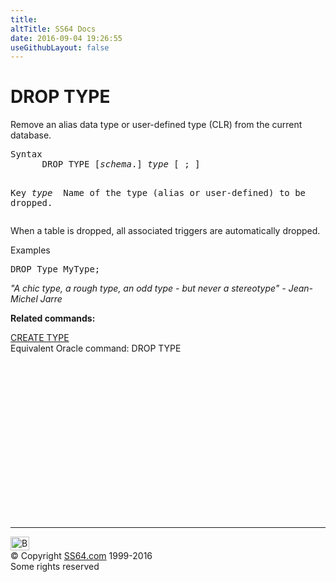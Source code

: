 ```yaml
---
title:
altTitle: SS64 Docs
date: 2016-09-04 19:26:55
useGithubLayout: false
---
```

<!-- #BeginLibraryItem "/Library/head_sql.lbi" --><!-- #EndLibraryItem --><h1>DROP TYPE</h1>
<p>Remove an alias data type or  user-defined type (CLR) from the current database.</p>
<pre>Syntax
      DROP TYPE [<i>schema</i>.] <i>type</i> [ ; ]

Key<i>
   type </i>    Name of the type (alias or user-defined) to be dropped.</pre>
<p>    When a table is dropped, all associated triggers are automatically dropped.</p>
<p>Examples</p>
<pre>DROP Type MyType;</pre>
<p class="quote"><i>"A chic type, a rough type, an odd type - but never a stereotype"
- Jean-Michel Jarre </i></p>
<p><b>Related commands:</b></p>
<p>  <a href="type_c.html">CREATE TYPE</a><br>
Equivalent Oracle command:  DROP TYPE</p><!-- #BeginLibraryItem "/Library/foot_sql.lbi" --><p>
<!-- ss64-sql -->
<ins class="adsbygoogle" style="display:inline-block;width:300px;height:250px" data-ad-client="ca-pub-6140977852749469" data-ad-slot="6953563613"></ins>
<script>
(adsbygoogle = window.adsbygoogle || []).push({});
</script></p>
<hr>
<div id="bl" class="footer"><a href="type_d.html#"><img src="../images/top.png" width="30" height="22" alt="Back to the Top"></a></div>
<div id="br" class="footer, tagline">© Copyright <a href="../index.html">SS64.com</a> 1999-2016<br>
Some rights reserved</div><!-- #EndLibraryItem -->


